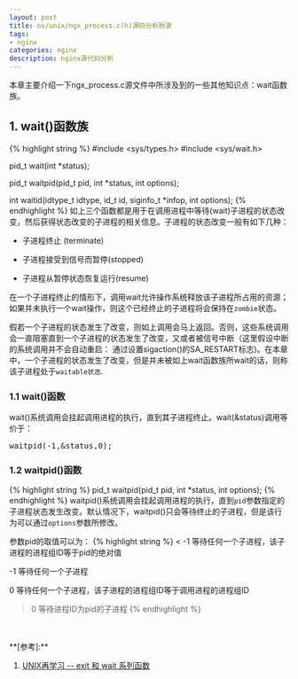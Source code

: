 ```yaml
---
layout: post
title: os/unix/ngx_process.c(h)源码分析附录
tags:
- nginx
categories: nginx
description: nginx源代码分析
---
```



本章主要介绍一下ngx_process.c源文件中所涉及到的一些其他知识点：wait函数族。


<!-- more -->


## 1. wait()函数族
{% highlight string %}
#include <sys/types.h>
#include <sys/wait.h>

pid_t wait(int *status);

pid_t waitpid(pid_t pid, int *status, int options);

int waitid(idtype_t idtype, id_t id, siginfo_t *infop, int options);
{% endhighlight %}
如上三个函数都是用于在调用进程中等待(wait)子进程的状态改变，然后获得状态改变的子进程的相关信息。子进程的状态改变一般有如下几种：

* 子进程终止 (terminate)

* 子进程接受到信号而暂停(stopped)

* 子进程从暂停状态恢复运行(resume)

在一个子进程终止的情形下，调用wait允许操作系统释放该子进程所占用的资源；如果并未执行一个wait操作，则这个已经终止的子进程将会保持在```zombie```状态。

假若一个子进程的状态发生了改变，则如上调用会马上返回。否则，这些系统调用会一直阻塞直到一个子进程的状态发生了改变，又或者被信号中断（这里假设中断的系统调用并不会自动重启： 通过设置sigaction()的SA_RESTART标志)。在本章中，一个子进程的状态发生了改变，但是并未被如上wait函数族所wait的话，则称该子进程处于```waitable状态```.


### 1.1 wait()函数
wait()系统调用会挂起调用进程的执行，直到其子进程终止。wait(&status)调用等价于：
<pre>
waitpid(-1,&status,0);
</pre>

### 1.2 waitpid()函数
{% highlight string %}
pid_t waitpid(pid_t pid, int *status, int options);
{% endhighlight %}
waitpid()系统调用会挂起调用进程的执行，直到```pid```参数指定的子进程状态发生改变。默认情况下，waitpid()只会等待终止的子进程，但是该行为可以通过```options```参数所修改。

参数pid的取值可以为：
{% highlight string %}
 < -1    等待任何一个子进程，该子进程的进程组ID等于pid的绝对值

 -1      等待任何一个子进程

 0       等待任何一个子进程，该子进程的进程组ID等于调用进程的进程组ID

 > 0     等待进程ID为pid的子进程
{% endhighlight %}




<br />
<br />
**[参考]:**

1. [UNIX再学习 -- exit 和 wait 系列函数](http://blog.csdn.net/qq_29350001/article/details/70255915)


<br />
<br />
<br />

